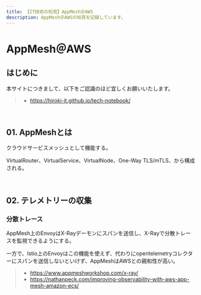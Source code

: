 ```yaml
---
title: 【IT技術の知見】AppMesh＠AWS
description: AppMesh＠AWSの知見を記録しています。
---
```


# AppMesh＠AWS

## はじめに

本サイトにつきまして、以下をご認識のほど宜しくお願いいたします。

> - https://hiroki-it.github.io/tech-notebook/

<br>

## 01. AppMeshとは

クラウドサービスメッシュとして機能する。

VirtualRouter、VirtualService、VirtualNode、One-Way TLS/mTLS、から構成される。

<br>

## 02. テレメトリーの収集

### 分散トレース

AppMesh上のEnvoyはX-Rayデーモンにスパンを送信し、X-Rayで分散トレースを監視できるようにする。

一方で、Istio上のEnvoyはこの機能を使えず、代わりにopentelemetryコレクターにスパンを送信しないといけず、AppMeshはAWSとの親和性が高い。

> - https://www.appmeshworkshop.com/x-ray/
> - https://nathanpeck.com/improving-observability-with-aws-app-mesh-amazon-ecs/

<br>
